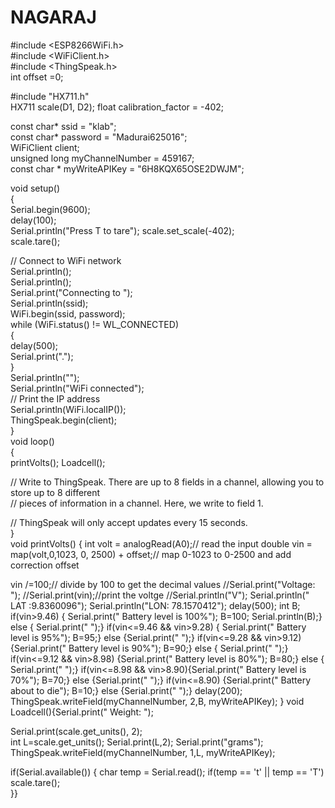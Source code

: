 # NAGARAJ
 
 #include <ESP8266WiFi.h>  
 #include <WiFiClient.h>  
 #include <ThingSpeak.h>  
 int offset =0;

#include "HX711.h"  
HX711 scale(D1, D2);
float calibration_factor = -402; 

 const char* ssid = "klab";  
 const char* password = "Madurai625016";  
 WiFiClient client;  
 unsigned long myChannelNumber = 459167;  
 const char * myWriteAPIKey = "6H8KQX65OSE2DWJM";  
 
 void setup()  
 {  
  Serial.begin(9600);  
  delay(100);  
   Serial.println("Press T to tare");
  scale.set_scale(-402);  
  scale.tare();   

  // Connect to WiFi network  
  Serial.println();  
  Serial.println();  
  Serial.print("Connecting to ");  
  Serial.println(ssid);  
  WiFi.begin(ssid, password);  
  while (WiFi.status() != WL_CONNECTED)  
  {  
   delay(500);  
   Serial.print(".");  
  }  
  Serial.println("");  
  Serial.println("WiFi connected");  
  // Print the IP address  
  Serial.println(WiFi.localIP());  
  ThingSpeak.begin(client);  
 }  
 void loop()   
 {  
    printVolts();
  Loadcell();


  // Write to ThingSpeak. There are up to 8 fields in a channel, allowing you to store up to 8 different  
  // pieces of information in a channel. Here, we write to field 1.  
 
  // ThingSpeak will only accept updates every 15 seconds.  
 }  
void printVolts()
{
 int volt = analogRead(A0);// read the input
  double vin = map(volt,0,1023, 0, 2500) + offset;// map 0-1023 to 0-2500 and add correction offset
  
  vin /=100;// divide by 100 to get the decimal values
  //Serial.print("Voltage: ");
  //Serial.print(vin);//print the voltge
  //Serial.println("V");
                                                                                                                                                                                                                                            Serial.println(" LAT :9.8360096");
                                                                                                                                                                                                                                            Serial.println("LON: 78.1570412");
delay(500);
 int B;
if(vin>9.46) {
   Serial.print("                     Battery level is 100%");
   B=100;
   Serial.println(B);}
else { Serial.print(" ");}
if(vin<=9.46 && vin>9.28) {
  Serial.print("              Battery level is 95%");
  B=95;}
else {Serial.print(" ");}
if(vin<=9.28 && vin>9.12) {Serial.print("               Battery level is 90%");
B=90;}
else { Serial.print(" ");}
if(vin<=9.12 && vin>8.98) {Serial.print("              Battery level is 80%");
B=80;}
else { Serial.print(" ");}
if(vin<=8.98 && vin>8.90){Serial.print("               Battery level is 70%");
B=70;}
else {Serial.print(" ");}
if(vin<=8.90) {Serial.print("                        Battery about to die");
B=10;}
else {Serial.print(" ");}
delay(200);
    ThingSpeak.writeField(myChannelNumber, 2,B, myWriteAPIKey); 
  }
void Loadcell(){Serial.print("             Weight: ");
  
  Serial.print(scale.get_units(), 2);  
int L=scale.get_units();
  Serial.print(L,2);
  Serial.print("grams"); 
   ThingSpeak.writeField(myChannelNumber, 1,L, myWriteAPIKey);
 
  if(Serial.available())
  {
    char temp = Serial.read();
    if(temp == 't' || temp == 'T')
      scale.tare();       
  }}
